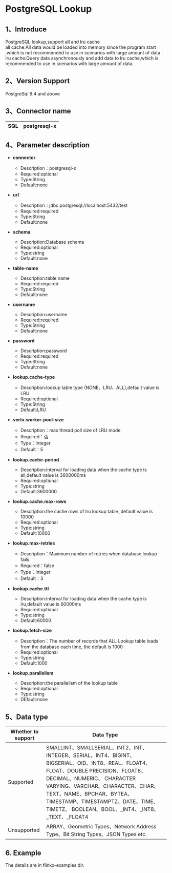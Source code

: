# PostgreSQL Lookup

## 1、Introduce

PostgreSQL lookup,support all and lru cache<br />
all cache:All data would be loaded into memory since the program start ,which is not recommended to use in scenarios
with large amount of data .<br />
lru cache:Query data asynchronously and add data to lru cache,which is recommended to use in scenarios with large amount
of data.

## 2、Version Support

PostgreSql 9.4 and above

## 3、Connector name

| SQL | postgresql-x |
| --- | --- |

## 4、Parameter description

- **connector**
    - Description：postgresql-x
    - Required:optional
    - Type:String
    - Default:none
      <br />

- **url**
    - Description：jdbc:postgresql://localhost:5432/test
    - Required:required
    - Type:String
    - Default:none
      <br />

- **schema**
    - Description:Database schema
    - Required:optional
    - Type:string
    - Default:none
      <br />

- **table-name**
    - Description:table name
    - Required:required
    - Type:String
    - Default:none
      <br />

- **username**
    - Description:username
    - Required:required
    - Type:String
    - Default:none
      <br />

- **password**
    - Description:password
    - Required:required
    - Type:String
    - Default:none
      <br />

- **lookup.cache-type**
    - Description:lookup table type (NONE、LRU、ALL),default value is LRU
    - Required:optional
    - Type:String
    - Default:LRU
      <br />

- **vertx.worker-pool-size**
    - Description：max thread poll size of LRU mode
    - Required：否
    - Type：Integer
    - Default：5
      <br />

- **lookup.cache-period**
    - Description:Interval for loading data when the cache type is all,default value is 3600000ms
    - Required:optional
    - Type:string
    - Default:3600000
      <br />

- **lookup.cache.max-rows**
    - Description:the cache rows of lru lookup table ,default value is 10000
    - Required:optional
    - Type:string
    - Default:10000
      <br />

- **lookup.max-retries**
    - Description：Maximum number of retries when database lookup fails
    - Required：false
    - Type：Integer
    - Default：3
      <br />

- **lookup.cache.ttl**
    - Description:Interval for loading data when the cache type is lru,default value is 60000ms
    - Required:optional
    - Type:string
    - Default:60000
      <br />

- **lookup.fetch-size**
    - Description：The number of records that ALL Lookup table loads from the database each time, the default is 1000
    - Required:optional
    - Type:string
    - Default:1000
      <br />

- **lookup.parallelism**
    - Description:the parallelism of the lookup table
    - Required:optional
    - Type:string
    - DEfault:none
      <br />

## 5、Data type

| Whether to support | Data Type                                                                                                                                                                                                                                                                             |
|--------------------|---------------------------------------------------------------------------------------------------------------------------------------------------------------------------------------------------------------------------------------------------------------------------------------|
| Supported          | SMALLINT、SMALLSERIAL、INT2、INT、INTEGER、SERIAL、INT4、BIGINT、BIGSERIAL、OID、INT8、REAL、FLOAT4、FLOAT、DOUBLE PRECISION、FLOAT8、DECIMAL、NUMERIC、 CHARACTER VARYING、VARCHAR、CHARACTER、CHAR、TEXT、NAME、BPCHAR、BYTEA、TIMESTAMP、TIMESTAMPTZ、DATE、TIME、TIMETZ、 BOOLEAN、BOOL、_INT4、_INT8、_TEXT、_FLOAT4 |
| Unsupported        | ARRAY、Geometric Types、Network Address Type、Bit String Types、JSON Types etc.                                                                                                                                                                                                           |

## 6. Example

The details are in flinkx-examples dir.
